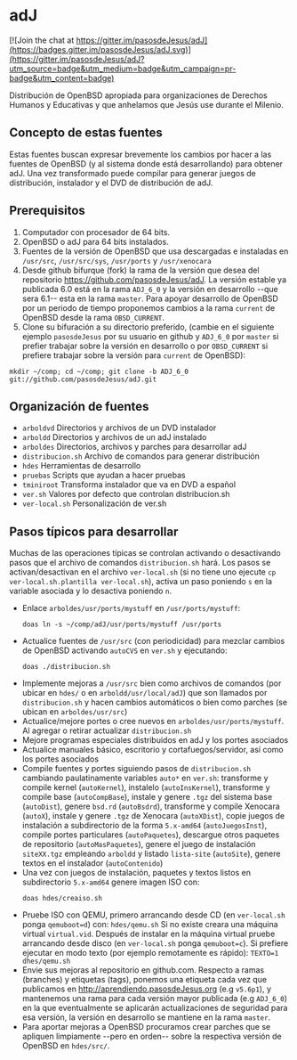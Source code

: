 adJ
===

[![Join the chat at https://gitter.im/pasosdeJesus/adJ](https://badges.gitter.im/pasosdeJesus/adJ.svg)](https://gitter.im/pasosdeJesus/adJ?utm_source=badge&utm_medium=badge&utm_campaign=pr-badge&utm_content=badge)

Distribución de OpenBSD apropiada para organizaciones de Derechos Humanos 
y Educativas y que anhelamos que Jesús use durante el Milenio.


Concepto de estas fuentes
-------------------------

Estas fuentes buscan expresar brevemente los cambios por hacer a las fuentes de OpenBSD (y al sistema donde está desarrollando) para obtener adJ.  Una vez transformado puede compilar para generar juegos de distribución, instalador y el DVD de distribución de adJ.


Prerequisitos
-------------

1. Computador con procesador de 64 bits.
2. OpenBSD o adJ para 64 bits instalados.
3. Fuentes de la versión de OpenBSD que usa descargadas e instaladas en ```/usr/src```, ```/usr/src/sys```, ```/usr/ports``` y ```/usr/xenocara```
4. Desde github bifurque (fork) la rama de la versión que desea del repositorio https://github.com/pasosdeJesus/adJ.  La versión estable ya publicada 6.0 está en la rama ```ADJ_6_0``` y la versión en desarrollo --que sera 6.1-- esta en la rama ```master```. Para apoyar desarrollo de OpenBSD por un periodo de tiempo proponemos cambios a la rama ```current``` de OpenBSD desde la rama ```OBSD_CURRENT```.
5. Clone su bifuración a su directorio preferido, (cambie en el siguiente ejemplo ```pasosdeJesus``` por su usuario en github y ```ADJ_6_0``` por ```master``` si prefier trabajar sobre la versión en desarrollo o por ```OBSD_CURRENT``` si prefiere trabajar sobre la versión para ```current``` de OpenBSD):
```
mkdir ~/comp; cd ~/comp; git clone -b ADJ_6_0 git://github.com/pasosdeJesus/adJ.git
```


Organización de fuentes
-----------------------

- ```arboldvd```   Directorios y archivos de un DVD instalador
- ```arboldd```    Directorios y archivos de un adJ instalado
- ```arboldes```   Directorios, archivos y parches para desarrollar adJ
- ```distribucion.sh```	Archivo de comandos para generar distribución
- ```hdes```       Herramientas de desarrollo
- ```pruebas```    Scripts que ayudan a hacer pruebas
- ```tminiroot```  Transforma instalador que va en DVD a español
- ```ver.sh```     Valores por defecto que controlan distribucion.sh
- ```ver-local.sh```		Personalización de ver.sh



Pasos típicos para desarrollar
------------------------------

Muchas de las operaciones típicas se controlan activando o desactivando pasos 
que el archivo de comandos ```distribucion.sh``` hará.  Los pasos se 
activan/desactivan en el archivo ```ver-local.sh``` (si no tiene uno ejecute 
```cp ver-local.sh.plantilla ver-local.sh```), activa un paso poniendo ```s``` 
en la variable asociada y lo desactiva poniendo ```n```.

* Enlace ```arboldes/usr/ports/mystuff``` en ```/usr/ports/mystuff```:  
	```
	doas ln -s ~/comp/adJ/usr/ports/mystuff /usr/ports
	```
* Actualice fuentes de ```/usr/src``` (con periodicidad) para mezclar cambios de OpenBSD activando ```autoCVS``` en ```ver.sh``` y ejecutando:
	```
	doas ./distribucion.sh
	```
* Implemente mejoras a ```/usr/src``` bien como archivos de comandos (por ubicar en ```hdes/``` o en ```arboldd/usr/local/adJ```) que son llamados por ```distribucion.sh``` y hacen cambios automáticos  o bien como parches (se ubican en ```arboldes/usr/src```)
* Actualice/mejore portes o cree nuevos en ```arboldes/usr/ports/mystuff```.  Al agregar o retirar actualizar ```distribucion.sh```
* Mejore programas especiales distribuidos en adJ y los portes asociados
* Actualice manuales básico, escritorio y cortafuegos/servidor, así como los portes asociados
* Compile fuentes y portes siguiendo pasos de ```distribucion.sh``` cambiando paulatinamente variables ```auto*``` en ```ver.sh```: transforme y compile kernel (```autoKernel```), instalelo (```autoInsKernel```), transforme y compile base (```autoCompBase```), instale y genere ```.tgz``` del sistema base (```autoDist```), genere ```bsd.rd``` (```autoBsdrd```), transforme y compile Xenocara (```autoX```), instale y genere ```.tgz``` de Xenocara (```autoXDist```), copie juegos de instalación a subdirectorio de la forma ```5.x-amd64``` (```autoJuegosInst```), compile portes particulares (```autoPaquetes```), descargue otros paquetes de repositorio (```autoMasPaquetes```), genere el juego de instalación ```siteXX.tgz``` empleando ```arboldd``` y listado ```lista-site``` (```autoSite```), genere textos en el instalador (```autoContenido```)
* Una vez con juegos de instalación, paquetes y textos listos en subdirectorio ```5.x-amd64``` genere imagen ISO con: 
	```
	doas hdes/creaiso.sh
	```
* Pruebe ISO con QEMU, primero arrancando desde CD (en ```ver-local.sh``` ponga ```qemuboot=d```) con: 
	```hdes/qemu.sh```
	Si no existe creara una máquina virtual ```virtual.vid```.  Después de instalar en la máquina virtual pruebe arrancando desde disco (en ```ver-local.sh``` ponga ```qemuboot=c```).   Si prefiere ejecutar en modo texto (por ejemplo remotamente es rápido): 
	```TEXTO=1 dhes/qemu.sh```
* Envie sus mejoras al repositorio en github.com.  Respecto a ramas (branches) y etiquetas (tags), ponemos una etiqueta cada vez que publicamos en http://aprendiendo.pasosdeJesus.org (e.g ```v5.6p1```), y mantenemos una rama para cada versión mayor publicada (e.g ```ADJ_6_0```) en la que eventualmente se aplicarán actualizaciones de seguridad para esa versión, la versión en desarrollo se mantiene en la rama ```master```.
* Para aportar mejoras a OpenBSD procuramos crear parches que se apliquen limpiamente --pero en orden-- sobre la respectiva versión de OpenBSD en ```hdes/src/```.

